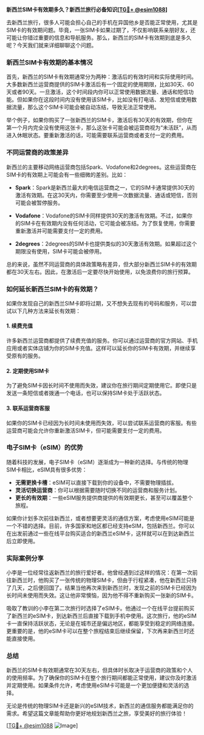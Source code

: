 **新西兰SIM卡有效期多久？新西兰旅行必备知识[[TG💪+ @esim1088](https://t.me/s/esim1088)]**

去新西兰旅行，很多人可能会担心自己的手机在异国他乡是否能正常使用，尤其是SIM卡的有效期问题。毕竟，一张SIM卡如果过期了，不仅影响联系亲朋好友，还可能让你错过重要的信息和导航服务。那么，新西兰的SIM卡有效期到底是多久呢？今天我们就来详细聊聊这个问题。

### 新西兰SIM卡有效期的基本情况

首先，新西兰的SIM卡有效期通常分为两种：激活后的有效时间和实际使用时间。大多数新西兰运营商提供的SIM卡激活后有一个固定的使用期限，比如30天、60天或者90天。一旦激活，这个时间段内你可以正常使用数据流量、通话和短信功能。但如果你在这段时间内没有使用该SIM卡，比如没有打电话、发短信或使用数据流量，那么这个SIM卡可能会被自动冻结，导致无法正常使用。

举个例子，如果你购买了一张新西兰的SIM卡，激活后有30天的有效期，但你在第一个月内完全没有使用这张卡，那么这张卡可能会被运营商视为“未活跃”，从而进入休眠状态。要重新激活的话，可能需要联系运营商或者支付一定的费用。

### 不同运营商的政策差异

新西兰的主要移动网络运营商包括Spark、Vodafone和2degrees。这些运营商在SIM卡的有效期上可能会有一些细微的差别。比如：

- **Spark**：Spark是新西兰最大的电信运营商之一，它的SIM卡通常提供30天的激活有效期。在这30天内，你需要至少使用一次数据流量、通话或短信，否则可能会被暂停服务。
  
- **Vodafone**：Vodafone的SIM卡同样提供30天的激活有效期。不过，如果你的SIM卡在有效期内没有任何活动，它可能会被冻结。为了恢复使用，你需要重新激活并可能需要支付一定的费用。

- **2degrees**：2degrees的SIM卡也提供类似的30天激活有效期。如果超过这个期限没有使用，SIM卡可能会被停用。

总的来说，虽然不同运营商的具体政策略有差异，但大部分新西兰SIM卡的有效期都在30天左右。因此，在激活后一定要尽快开始使用，以免浪费你的旅行预算。

### 如何延长新西兰SIM卡的有效期？

如果你发现自己的新西兰SIM卡即将过期，又不想失去现有的号码和服务，可以尝试以下几种方法来延长有效期：

#### 1. 续费充值
许多新西兰运营商都提供了续费充值的服务。你可以通过运营商的官方网站、手机应用或者实体店铺为你的SIM卡充值。这样可以延长你的SIM卡有效期，并继续享受原有的服务。

#### 2. 定期使用SIM卡
为了避免SIM卡因长时间不使用而失效，建议你在旅行期间定期使用它。即使只是发送一条短信或者拨通一个电话，也可以保持SIM卡处于活跃状态。

#### 3. 联系运营商客服
如果你的SIM卡已经因为长时间未使用而失效，可以尝试联系运营商的客服。有些运营商可能会允许你重新激活SIM卡，但可能需要支付一定的费用。

### 电子SIM卡（eSIM）的优势

随着科技的发展，电子SIM卡（eSIM）逐渐成为一种新的选择。与传统的物理SIM卡相比，eSIM具有很多优势：

- **无需更换卡槽**：eSIM可以直接下载到你的设备中，不需要物理插拔。
- **灵活切换运营商**：你可以根据需要随时切换不同的运营商和服务计划。
- **更长的有效期**：一些eSIM服务提供商提供的有效期更长，甚至可以覆盖整个旅程。

如果你计划多次前往新西兰，或者想要更灵活的通信方案，考虑使用eSIM可能是一个不错的选择。目前，许多国家和地区都已经支持eSIM，包括新西兰。你可以在出发前通过一些在线平台购买适合的新西兰eSIM卡，这样就可以在到达新西兰后立即使用。

### 实际案例分享

小李是一位经常往返新西兰的旅行爱好者。他曾经遇到过这样的情况：在第一次前往新西兰时，他购买了一张传统的物理SIM卡，但由于行程紧凑，他在新西兰只待了几天，之后便回国了。结果当他再次来到新西兰时，发现之前的SIM卡已经因为长时间未使用而失效。这让他非常懊恼，因为他不得不重新购买一张新的SIM卡。

吸取了教训的小李在第二次旅行时选择了eSIM卡。他通过一个在线平台提前购买了新西兰的eSIM卡，到达新西兰后直接下载到手机中使用。这次旅行，他的eSIM卡一直保持活跃状态，无论是在城市还是偏远地区，都能享受到稳定的网络连接。更重要的是，他的eSIM卡可以在整个旅程结束后继续保留，下次再来新西兰时还能直接使用。

### 总结

新西兰的SIM卡有效期通常在30天左右，但具体时长取决于运营商的政策和个人的使用频率。为了确保你的SIM卡在整个旅行期间都能正常使用，建议你及时激活并定期使用。如果条件允许，考虑使用eSIM卡可能是一个更加便捷和灵活的选择。

无论是传统的物理SIM卡还是新兴的eSIM技术，新西兰的通信服务都能满足你的需求。希望这篇文章能帮助你更好地规划新西兰之旅，享受美好的旅行体验！

[[TG💪+ @esim1088](https://t.me/s/esim1088) ![Image](https://i.postimg.cc/4NQfJmqS/Snipaste-2025-05-13-00-14-12.png)]